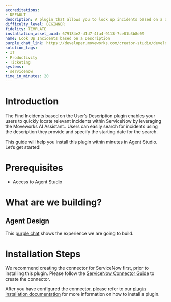 ```yaml
---
accreditations:
- DEFAULT
description: A plugin that allows you to look up incidents based on a description.
difficulty_level: BEGINNER
fidelity: TEMPLATE
installation_asset_uuid: 679184e2-d1d7-4fa4-9113-7ce81b3b8d09
name: Look Up Incidents based on a Description
purple_chat_link: https://developer.moveworks.com/creator-studio/developer-tools/purple-chat/?conversation=%7B%22messages%22%3A%5B%7B%22parts%22%3A%5B%7B%22richText%22%3A%22Hey+find+me+incidents+similar+to+a+user+unable+to+connect+to+the+company+VPN%22%7D%5D%2C%22role%22%3A%22user%22%7D%2C%7B%22parts%22%3A%5B%7B%22richText%22%3A%22Okay%2C+I+found+a+few+similar+incidents+in+%3Cb%3EServiceNow%3C%2Fb%3E.+I+can+search+for+incidents+from+a+specific+date+as+well.+From+when+would+you+like+to+search%3F%22%7D%5D%2C%22role%22%3A%22assistant%22%7D%2C%7B%22parts%22%3A%5B%7B%22richText%22%3A%22Since+last+week%22%7D%5D%2C%22role%22%3A%22user%22%7D%2C%7B%22parts%22%3A%5B%7B%22reasoningSteps%22%3A%5B%7B%22richText%22%3A%22Searching+ServiceNow+for+incidents+similar+to+%27VPN+connection+issues%27+created+since+last+week...%22%2C%22status%22%3A%22pending%22%7D%5D%7D%2C%7B%22richText%22%3A%22Okay%2C+here+are+the+top+3+matches+from+the+last+week%3A%22%7D%2C%7B%22richText%22%3A%22%3Cul%3E%3Cli%3E%3Cb%3EINC0010023%3C%2Fb%3E%3A+User+in+Finance+department+unable+to+connect+to+VPN+after+recent+network+update.+Raised+by%3A+John+Doe%3C%2Fli%3E%3Cli%3E%3Cb%3EINC0010112%3C%2Fb%3E%3A+Multiple+users+reporting+VPN+connectivity+issues+following+a+patch+deployment.+Raised+by%3A+Alice+Smith%3C%2Fli%3E%3Cli%3E%3Cb%3EINC0010221%3C%2Fb%3E%3A+User+unable+to+connect+to+company+VPN+after+password+reset.+Requires+assistance.+Raised+by%3A+Bob+Johnson%3C%2Fli%3E%3C%2Ful%3E%22%7D%2C%7B%22citations%22%3A%5B%7B%22citationTitle%22%3A%22INC0010023%3A+User+in+Finance+department+unable+to+connect+to+VPN+after+recent+network+update.+Raised+by%3A+John+Doe%22%2C%22connectorName%22%3A%22servicenow%22%7D%5D%7D%2C%7B%22citations%22%3A%5B%7B%22citationTitle%22%3A%22INC0010112%3A+Multiple+users+reporting+VPN+connectivity+issues+following+a+patch+deployment.+Raised+by%3A+Alice+Smith%22%2C%22connectorName%22%3A%22servicenow%22%7D%5D%7D%2C%7B%22citations%22%3A%5B%7B%22citationTitle%22%3A%22INC0010221%3A+User+unable+to+connect+to+company+VPN+after+password+reset.+Requires+assistance.+Raised+by%3A+Bob+Johnson%22%2C%22connectorName%22%3A%22servicenow%22%7D%5D%7D%5D%2C%22role%22%3A%22assistant%22%7D%5D%7D
solution_tags:
- IT
- Productivity
- Ticketing
systems:
- servicenow
time_in_minutes: 20
---
```


# Introduction

The Find Incidents based on the User’s Description plugin enables your users to quickly locate relevant incidents within ServiceNow by leveraging the Moveworks AI Assistant.. Users can easily search for incidents using the description they provide and specify the starting date for the search. 

This guide will help you install this plugin within minutes in Agent Studio. Let’s get started!

# Prerequisites

- Access to Agent Studio

# What are we building?

## Agent Design

This [purple chat](https://developer.moveworks.com/creator-studio/developer-tools/purple-chat/?conversation=%7B%22messages%22%3A%5B%7B%22parts%22%3A%5B%7B%22richText%22%3A%22Hey+find+me+incidents+similar+to+a+user+unable+to+connect+to+the+company+VPN%22%7D%5D%2C%22role%22%3A%22user%22%7D%2C%7B%22parts%22%3A%5B%7B%22richText%22%3A%22Okay%2C+I+found+a+few+similar+incidents+in+%3Cb%3EServiceNow%3C%2Fb%3E.+I+can+search+for+incidents+from+a+specific+date+as+well.+From+when+would+you+like+to+search%3F%22%7D%5D%2C%22role%22%3A%22assistant%22%7D%2C%7B%22parts%22%3A%5B%7B%22richText%22%3A%22Since+last+week%22%7D%5D%2C%22role%22%3A%22user%22%7D%2C%7B%22parts%22%3A%5B%7B%22reasoningSteps%22%3A%5B%7B%22richText%22%3A%22Searching+ServiceNow+for+incidents+similar+to+%27VPN+connection+issues%27+created+since+last+week...%22%2C%22status%22%3A%22pending%22%7D%5D%7D%2C%7B%22richText%22%3A%22Okay%2C+here+are+the+top+3+matches+from+the+last+week%3A%22%7D%2C%7B%22richText%22%3A%22%3Cul%3E%3Cli%3E%3Cb%3EINC0010023%3C%2Fb%3E%3A+User+in+Finance+department+unable+to+connect+to+VPN+after+recent+network+update.+Raised+by%3A+John+Doe%3C%2Fli%3E%3Cli%3E%3Cb%3EINC0010112%3C%2Fb%3E%3A+Multiple+users+reporting+VPN+connectivity+issues+following+a+patch+deployment.+Raised+by%3A+Alice+Smith%3C%2Fli%3E%3Cli%3E%3Cb%3EINC0010221%3C%2Fb%3E%3A+User+unable+to+connect+to+company+VPN+after+password+reset.+Requires+assistance.+Raised+by%3A+Bob+Johnson%3C%2Fli%3E%3C%2Ful%3E%22%7D%2C%7B%22citations%22%3A%5B%7B%22citationTitle%22%3A%22INC0010023%3A+User+in+Finance+department+unable+to+connect+to+VPN+after+recent+network+update.+Raised+by%3A+John+Doe%22%2C%22connectorName%22%3A%22servicenow%22%7D%5D%7D%2C%7B%22citations%22%3A%5B%7B%22citationTitle%22%3A%22INC0010112%3A+Multiple+users+reporting+VPN+connectivity+issues+following+a+patch+deployment.+Raised+by%3A+Alice+Smith%22%2C%22connectorName%22%3A%22servicenow%22%7D%5D%7D%2C%7B%22citations%22%3A%5B%7B%22citationTitle%22%3A%22INC0010221%3A+User+unable+to+connect+to+company+VPN+after+password+reset.+Requires+assistance.+Raised+by%3A+Bob+Johnson%22%2C%22connectorName%22%3A%22servicenow%22%7D%5D%7D%5D%2C%22role%22%3A%22assistant%22%7D%5D%7D) shows the experience we are going to build.

# Installation Steps

We recommend creating the connector for ServiceNow first, prior to installing this plugin. Please follow the [ServiceNow Connector Guide](https://developer.moveworks.com/creator-studio/resources/connector?id=servicenow) to create the connector. 

After you have configured the connector, please refer to our [plugin installation documentation](https://help.moveworks.com/docs/ai-agent-marketplace-installation) for more information on how to install a plugin.